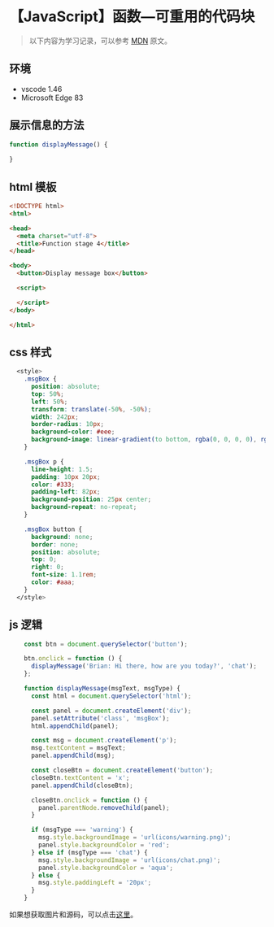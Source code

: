 # 【JavaScript】函数—可重用的代码块

> 以下内容为学习记录，可以参考 [MDN][1] 原文。

## 环境

- vscode 1.46
- Microsoft Edge 83

## 展示信息的方法

```js
function displayMessage() {
 
}
```

## html 模板

```html
<!DOCTYPE html>
<html>

<head>
  <meta charset="utf-8">
  <title>Function stage 4</title>
</head>

<body>
  <button>Display message box</button>

  <script>

  </script>
</body>

</html>
```

## css 样式

```css
  <style>
    .msgBox {
      position: absolute;
      top: 50%;
      left: 50%;
      transform: translate(-50%, -50%);
      width: 242px;
      border-radius: 10px;
      background-color: #eee;
      background-image: linear-gradient(to bottom, rgba(0, 0, 0, 0), rgba(0, 0, 0, 0.1));
    }

    .msgBox p {
      line-height: 1.5;
      padding: 10px 20px;
      color: #333;
      padding-left: 82px;
      background-position: 25px center;
      background-repeat: no-repeat;
    }

    .msgBox button {
      background: none;
      border: none;
      position: absolute;
      top: 0;
      right: 0;
      font-size: 1.1rem;
      color: #aaa;
    }
  </style>
```

## js 逻辑

```js
    const btn = document.querySelector('button');

    btn.onclick = function () {
      displayMessage('Brian: Hi there, how are you today?', 'chat');
    };

    function displayMessage(msgText, msgType) {
      const html = document.querySelector('html');

      const panel = document.createElement('div');
      panel.setAttribute('class', 'msgBox');
      html.appendChild(panel);

      const msg = document.createElement('p');
      msg.textContent = msgText;
      panel.appendChild(msg);

      const closeBtn = document.createElement('button');
      closeBtn.textContent = 'x';
      panel.appendChild(closeBtn);

      closeBtn.onclick = function () {
        panel.parentNode.removeChild(panel);
      }

      if (msgType === 'warning') {
        msg.style.backgroundImage = 'url(icons/warning.png)';
        panel.style.backgroundColor = 'red';
      } else if (msgType === 'chat') {
        msg.style.backgroundImage = 'url(icons/chat.png)';
        panel.style.backgroundColor = 'aqua';
      } else {
        msg.style.paddingLeft = '20px';
      }
    }
```

如果想获取图片和源码，可以点击[这里][2]。

[1]: https://developer.mozilla.org/zh-CN/docs/Learn/JavaScript/Building_blocks/Build_your_own_function
[2]: https://github.com/mdn/learning-area/blob/master/javascript/building-blocks/functions/function-stage-4.html